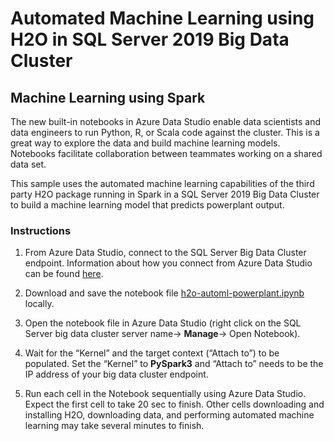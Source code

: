 # Automated Machine Learning using H2O in SQL Server 2019 Big Data Cluster

## Machine Learning using Spark

The new built-in notebooks in Azure Data Studio enable data scientists and data engineers to run Python, R, or Scala code against the cluster. This is a great way to explore the data and build machine learning models. Notebooks facilitate collaboration between teammates working on a shared data set.

This sample uses the automated machine learning capabilities of the third party H2O package running in Spark in a SQL Server 2019 Big Data Cluster to build a machine learning model that predicts powerplant output.

### Instructions

1. From Azure Data Studio, connect to the SQL Server Big Data Cluster endpoint. Information about how you connect from Azure Data Studio can be found [here](https://docs.microsoft.com/en-us/sql/azure-data-studio/sql-server-2019-extension?view=sql-server-ver15).

1. Download and save the notebook file [h2o-automl-powerplant.ipynb](h2o-automl-powerplant.ipynb/) locally.

1. Open the notebook file in Azure Data Studio (right click on the SQL Server big data cluster  server name-> **Manage**-> Open Notebook).

1. Wait for the “Kernel” and the target context (“Attach to”) to be populated. Set the “Kernel” to **PySpark3** and “Attach to” needs to be the IP address of your big data cluster endpoint.

1. Run each cell in the Notebook sequentially using Azure Data Studio. Expect the first cell to take 20 sec to finish. Other cells downloading and installing H2O, downloading data, and performing automated machine learning may take several minutes to finish.
